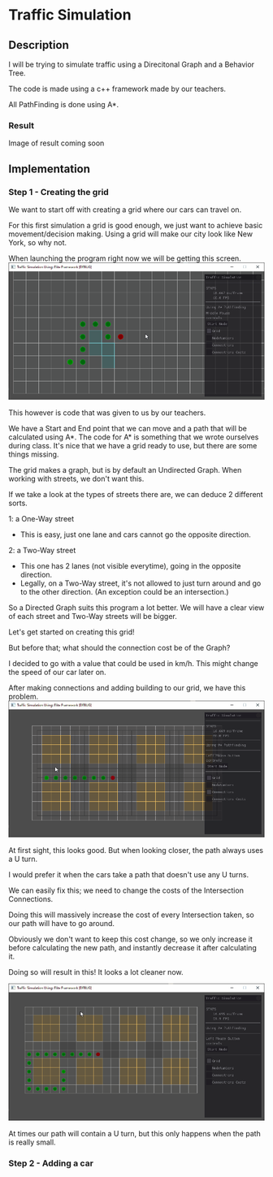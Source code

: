 # Traffic Simulation
## Description
I will be trying to simulate traffic using a Direcitonal Graph and a Behavior Tree.

The code is made using a c++ framework made by our teachers. 

All PathFinding is done using A*.

### Result
Image of result coming soon


## Implementation
### Step 1 - Creating the grid

We want to start off with creating a grid where our cars can travel on.

For this first simulation a grid is good enough, we just want to achieve basic movement/decision making.
Using a grid will make our city look like New York, so why not.

When launching the program right now we will be getting this screen.
![Startup_Grid_Image](/Assets/Images/Gifs/Step1_DefaultGrid.gif)

This however is code that was given to us by our teachers.

We have a Start and End point that we can move and a path that will be calculated using A*.
The code for A* is something that we wrote ourselves during class.
It's nice that we have a grid ready to use, but there are some things missing.

The grid makes a graph, but is by default an Undirected Graph.
When working with streets, we don't want this.


If we take a look at the types of streets there are, we can deduce 2 different sorts.

1: a One-Way street
  - This is easy, just one lane and cars cannot go the opposite direction.
  
2: a Two-Way street
  - This one has 2 lanes (not visible everytime), going in the opposite direction.
  - Legally, on a Two-Way street, it's not allowed to just turn around and go to the other direction. (An exception could be an intersection.)

So a Directed Graph suits this program a lot better.
We will have a clear view of each street and Two-Way streets will be bigger.

Let's get started on creating this grid!


But before that; what should the connection cost be of the Graph?

I decided to go with a value that could be used in km/h. This might change the speed of our car later on.

After making connections and adding building to our grid, we have this problem.
![First_Grid_Problem_Image](/Assets/Images/Gifs/Step1_FirstGridProblem.gif)

At first sight, this looks good. But when looking closer, the path always uses a U turn.

I would prefer it when the cars take a path that doesn't use any U turns.

We can easily fix this; we need to change the costs of the Intersection Connections.

Doing this will massively increase the cost of every Intersection taken, so our path will have to go around.

Obviously we don't want to keep this cost change, so we only increase it before calculating the new path, and instantly decrease it after calculating it.


Doing so will result in this! It looks a lot cleaner now.

![First_Grid_Problem_Image](/Assets/Images/Gifs/Step1_FirstGrid.gif)

At times our path will contain a U turn, but this only happens when the path is really small.

### Step 2 - Adding a car


